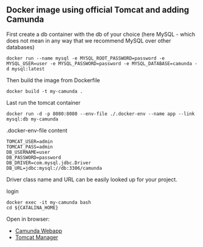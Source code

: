 ## Docker image using official Tomcat and adding Camunda

First create a db container with the db of your choice (here MySQL - which does not mean in any way that we recommend MySQL over other databases)
```shell
docker run --name mysql -e MYSQL_ROOT_PASSWORD=password -e MYSQL_USER=user -e MYSQL_PASSWORD=password -e MYSQL_DATABASE=camunda -d mysql:latest
```

Then build the image from Dockerfile
```shell
docker build -t my-camunda .
```

Last run the tomcat container
```shell
docker run -d -p 8080:8080 --env-file ./.docker-env --name app --link mysql:db my-camunda
```


.docker-env-file content
```
TOMCAT_USER=admin
TOMCAT_PASS=admin
DB_USERNAME=user
DB_PASSWORD=password
DB_DRIVER=com.mysql.jdbc.Driver
DB_URL=jdbc:mysql://db:3306/camunda
``` 

Driver class name and URL can be easily looked up for your project. 

login
```shell
docker exec -it my-camunda bash
cd ${CATALINA_HOME}
```

Open in browser: 

* [Camunda Webapp](http://localhost:8080/camunda/)
* [Tomcat Manager](http://localhost:8080/manager/html)
